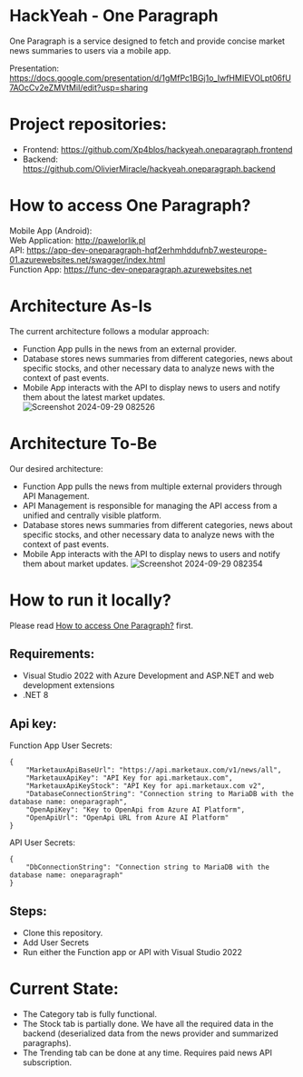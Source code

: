 # HackYeah - One Paragraph
One Paragraph is a service designed to fetch and provide concise market news summaries to users via a mobile app.

Presentation: https://docs.google.com/presentation/d/1gMfPc1BGj1o_IwfHMIEVOLpt06fU7AOcCv2eZMVtMiI/edit?usp=sharing

# Project repositories:
- Frontend: https://github.com/Xp4blos/hackyeah.oneparagraph.frontend
- Backend: https://github.com/OlivierMiracle/hackyeah.oneparagraph.backend

# How to access One Paragraph?
Mobile App (Android): <br />
Web Application: http://pawelorlik.pl <br />
API: https://app-dev-oneparagraph-hqf2erhmhddufnb7.westeurope-01.azurewebsites.net/swagger/index.html <br />
Function App: https://func-dev-oneparagraph.azurewebsites.net <br />

# Architecture As-Is
The current architecture follows a modular approach:
- Function App pulls in the news from an external provider.
- Database stores news summaries from different categories, news about specific stocks, and other necessary data to analyze news with the context of past events.
- Mobile App interacts with the API to display news to users and notify them about the latest market updates.
![Screenshot 2024-09-29 082526](https://github.com/user-attachments/assets/8c125dab-ac83-4c4d-9a6c-ffb363b04926)

# Architecture To-Be
Our desired architecture:
- Function App pulls the news from multiple external providers through API Management.
- API Management is responsible for managing the API access from a unified and centrally visible platform.
- Database stores news summaries from different categories, news about specific stocks, and other necessary data to analyze news with the context of past events.
- Mobile App interacts with the API to display news to users and notify them about market updates.
![Screenshot 2024-09-29 082354](https://github.com/user-attachments/assets/90881933-6c53-417b-b5ee-2e19f405721b)

# How to run it locally?
Please read [How to access One Paragraph?](#how-to-access-one-paragraph) first.
## Requirements:
- Visual Studio 2022 with Azure Development and ASP.NET and web development extensions
- .NET 8

## Api key:
Function App User Secrets: <br />
````
{
	"MarketauxApiBaseUrl": "https://api.marketaux.com/v1/news/all",
	"MarketauxApiKey": "API Key for api.marketaux.com",
	"MarketauxApiKeyStock": "API Key for api.marketaux.com v2",
	"DatabaseConnectionString": "Connection string to MariaDB with the database name: oneparagraph",
	"OpenApiKey": "Key to OpenApi from Azure AI Platform",
	"OpenApiUrl": "OpenApi URL from Azure AI Platform"
}
````
API User Secrets: <br />
````
{
	"DbConnectionString": "Connection string to MariaDB with the database name: oneparagraph"
}
````

## Steps:
- Clone this repository.
- Add User Secrets
- Run either the Function app or API with Visual Studio 2022

# Current State:
- The Category tab is fully functional.
- The Stock tab is partially done. We have all the required data in the backend (deserialized data from the news provider and summarized paragraphs).
- The Trending tab can be done at any time. Requires paid news API subscription.